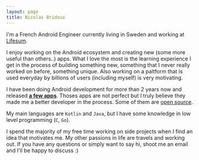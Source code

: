 ```yaml
---
layout: page
title: Nicolas Bridoux
---
```

I'm a French Android Engineer currently living in Sweden and working at [Lifesum](https://www.lifesum.com/).

I enjoy working on the Android ecosystem and creating new (some more useful than others..) apps. What I love the most is the learning experience I get in the process of building something new, something that I never really worked on before, something unique. Also working on a paltform that is used everyday by billions of users (including myself) is very motivating.

I have been doing Android development for more than 2 years now and released **[a few apps](https://play.google.com/store/apps/developer?id=Nicolas%20Bridoux&hl=en)**. Thoses apps are not perfect but I truly believe they made me a better developer in the process. Some of them are [open source](https://github.com/Bridouille).

My main languages are `Kotlin` and `Java`, but I have some knowledge in low level programming (`C`, `Go`).

I spend the majority of my free time working on side projects when I find an idea that motivates me. My other passions in life are travels and working out. If you have any questions or simply want to say hi, shoot me an email and I'll be happy to discuss :)
